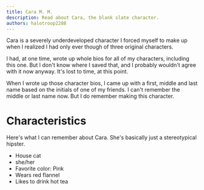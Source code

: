 ```yaml
---
title: Cara M. M.
description: Read about Cara, the blank slate character.
authors: halotroop2288
---
```


Cara is a severely underdeveloped character I forced myself to make up
when I realized I had only ever though of three original characters.

I had, at one time, wrote up whole bios for all of my characters, including this one.
But I don't know where I saved that, and I probably wouldn't agree with it now anyway.
It's lost to time, at this point.

When I wrote up those character bios, I came up with a
first, middle and last name based on the initials of one of my friends.
I can't remember the middle or last name now. But I do remember making this character.

# Characteristics

Here's what I can remember about Cara. She's basically just a stereotypical hipster.

- House cat
- she/her
- Favorite color: Pink
- Wears red flannel
- Likes to drink hot tea

